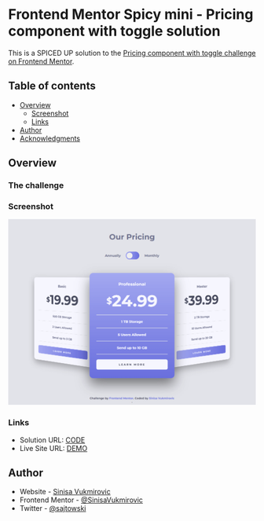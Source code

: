 # Frontend Mentor Spicy mini - Pricing component with toggle solution

This is a SPICED UP solution to the [Pricing component with toggle challenge on Frontend Mentor](https://www.frontendmentor.io/challenges/pricing-component-with-toggle-8vPwRMIC).

## Table of contents

- [Overview](#overview)
  - [Screenshot](#screenshot)
  - [Links](#links)
- [Author](#author)
- [Acknowledgments](#acknowledgments)

## Overview

### The challenge

### Screenshot

![Screenshot](./screenshot.png)

### Links

- Solution URL: [CODE](https://github.com/SinisaVukmirovic/FrontEnd-Mentor-Spicy-mini-7)
- Live Site URL: [DEMO](https://front-end-mentor-spicy-mini-7.vercel.app/)

## Author

- Website - [Sinisa Vukmirovic](https://github.com/SinisaVukmirovic)
- Frontend Mentor - [@SinisaVukmirovic](https://www.frontendmentor.io/profile/SinisaVukmirovic)
- Twitter - [@sajtowski](https://twitter.com/sajtowski)
